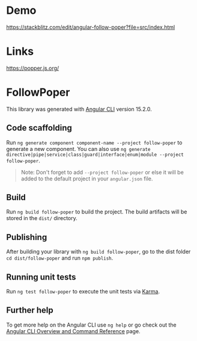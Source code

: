 # Demo

https://stackblitz.com/edit/angular-follow-poper?file=src/index.html

# Links

https://popper.js.org/
  
# FollowPoper

This library was generated with [Angular CLI](https://github.com/angular/angular-cli) version 15.2.0.

## Code scaffolding

Run `ng generate component component-name --project follow-poper` to generate a new component. You can also use `ng generate directive|pipe|service|class|guard|interface|enum|module --project follow-poper`.
> Note: Don't forget to add `--project follow-poper` or else it will be added to the default project in your `angular.json` file. 

## Build

Run `ng build follow-poper` to build the project. The build artifacts will be stored in the `dist/` directory.

## Publishing

After building your library with `ng build follow-poper`, go to the dist folder `cd dist/follow-poper` and run `npm publish`.

## Running unit tests

Run `ng test follow-poper` to execute the unit tests via [Karma](https://karma-runner.github.io).

## Further help

To get more help on the Angular CLI use `ng help` or go check out the [Angular CLI Overview and Command Reference](https://angular.io/cli) page.
